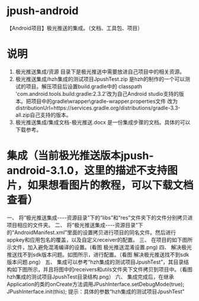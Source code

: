 # jpush-android
【Android项目】极光推送的集成。（文档、工具包、项目）
# 说明
1. 极光推送集成/资源 目录下是极光推送中需要放进自己项目中的相关资源。
2. 极光推送集成/hzh集成的测试项目JpushTest.zip 是hzh的制作的一个可以测试的项目。解压项目后设置build.gradle中的
classpath 'com.android.tools.build:gradle:2.3.2'改为自己Android studio支持的版本。把项目中的gradle\wrapper\gradle-wrapper.properties文件
改为distributionUrl=https\://services.gradle.org/distributions/gradle-3.3-all.zip自己支持的版本。
3. 极光推送集成/集成文档-极光推送.docx 是一份集成步骤的文档。具体的可以下载参考。
# 集成（当前极光推送版本jpush-android-3.1.0，这里的描述不支持图片，如果想看图片的教程，可以下载文档查看）
一、	将“极光推送集成----资源目录”下的“libs”和“res”文件夹下的文件分别拷贝进项目相应的文件夹。
二、	将“极光推送集成----资源目录”下的“AndroidManifest.xml”里面的设置拷贝进行项目的同名文件。然后进行appkey和应用包名的覆盖，以及自定义receiver的配置。
三、	在项目的如下图所示文件，加入避免混淆编译的设置。(看图 极光推送混淆设置.png)
四、	解决极光推送找不到sdk版本问题。如图所示，进行配置。（看图 解决极光推送找不到sdk版本问题.png）
五、	集成可以参考“hzh集成的测试项目JpushTest”，其目录结构如下图所示，并且将图中的receivers和utils文件夹下文件拷贝到项目中。（看图 hzh集成的测试项目JpushTest目录结构.png）
六、	集成完成后，在继承Application的类的onCreate方法调用JPushInterface.setDebugMode(true); JPushInterface.init(this);
提示：具体的参数“hzh集成的测试项目JpushTest” 
